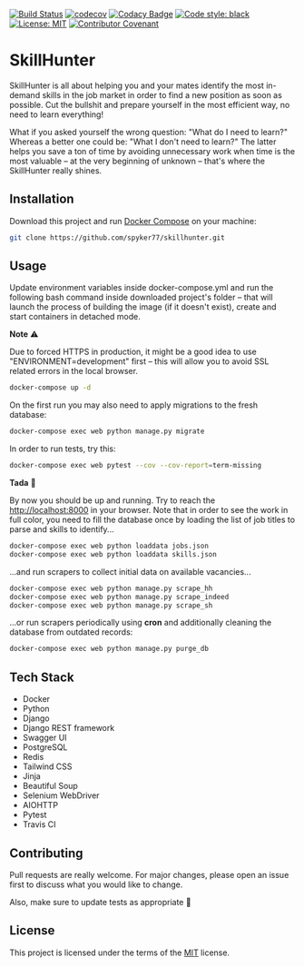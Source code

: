 [![Build Status](https://travis-ci.com/spyker77/skillhunter.svg?branch=main)](https://travis-ci.com/spyker77/skillhunter)
[![codecov](https://codecov.io/gh/spyker77/skillhunter/branch/main/graph/badge.svg)](https://codecov.io/gh/spyker77/skillhunter)
[![Codacy Badge](https://app.codacy.com/project/badge/Grade/111702284f88482bbc4b64d2b6d169c5)](https://www.codacy.com/gh/spyker77/skillhunter/dashboard)
[![Code style: black](https://img.shields.io/badge/code%20style-black-000000.svg)](https://github.com/psf/black)
[![License: MIT](https://img.shields.io/badge/License-MIT-yellow.svg)](LICENSE)
[![Contributor Covenant](https://img.shields.io/badge/Contributor%20Covenant-2.0-4baaaa.svg)](CODE_OF_CONDUCT.md)

# SkillHunter

SkillHunter is all about helping you and your mates identify the most in-demand skills in the job market in order to find a new position as soon as possible. Cut the bullshit and prepare yourself in the most efficient way, no need to learn everything!

What if you asked yourself the wrong question: "What do I need to learn?" Whereas a better one could be: "What I don't need to learn?" The latter helps you save a ton of time by avoiding unnecessary work when time is the most valuable – at the very beginning of unknown – that's where the SkillHunter really shines.

## Installation

Download this project and run [Docker Compose](https://docs.docker.com/compose/install/) on your machine:

```bash
git clone https://github.com/spyker77/skillhunter.git
```

## Usage

Update environment variables inside docker-compose.yml and run the following bash command inside downloaded project's folder – that will launch the process of building the image (if it doesn't exist), create and start containers in detached mode.

**Note** ⚠️ 

Due to forced HTTPS in production, it might be a good idea to use "ENVIRONMENT=development" first – this will allow you to avoid SSL related errors in the local browser.

```bash
docker-compose up -d
```

On the first run you may also need to apply migrations to the fresh database:

```bash
docker-compose exec web python manage.py migrate
```

In order to run tests, try this:

```bash
docker-compose exec web pytest --cov --cov-report=term-missing
```

**Tada** 🎉

By now you should be up and running. Try to reach the <http://localhost:8000> in your browser. Note that in order to see the work in full color, you need to fill the database once by loading the list of job titles to parse and skills to identify...

```bash
docker-compose exec web python loaddata jobs.json
docker-compose exec web python loaddata skills.json
```

...and run scrapers to collect initial data on available vacancies...

```bash
docker-compose exec web python manage.py scrape_hh
docker-compose exec web python manage.py scrape_indeed
docker-compose exec web python manage.py scrape_sh
```

...or run scrapers periodically using **cron** and additionally cleaning the database from outdated records:

```bash
docker-compose exec web python manage.py purge_db
```

## Tech Stack

-   Docker
-   Python
-   Django
-   Django REST framework
-   Swagger UI
-   PostgreSQL
-   Redis
-   Tailwind CSS
-   Jinja
-   Beautiful Soup
-   Selenium WebDriver
-   AIOHTTP
-   Pytest
-   Travis CI

## Contributing

Pull requests are really welcome. For major changes, please open an issue first to discuss what you would like to change.

Also, make sure to update tests as appropriate 🙏

## License

This project is licensed under the terms of the [MIT](https://github.com/spyker77/skillhunter/blob/main/LICENSE) license.
